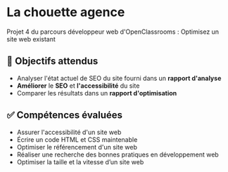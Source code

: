 # La chouette agence
Projet 4 du parcours développeur web d'OpenClassrooms : Optimisez un site web existant

## :dart: Objectifs attendus
- Analyser l'état actuel de SEO du site fourni dans un **rapport d'analyse**
- **Améliorer** le **SEO** et **l'accessibilité** du site
- Comparer les résultats dans un **rapport d'optimisation**

## :white_check_mark: Compétences évaluées
- Assurer l'accessibilité d'un site web
- Écrire un code HTML et CSS maintenable
- Optimiser le référencement d'un site web
- Réaliser une recherche des bonnes pratiques en développement web
- Optimiser la taille et la vitesse d’un site web
